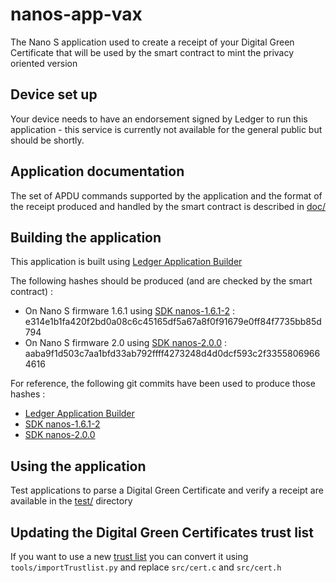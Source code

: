 # nanos-app-vax


The Nano S application used to create a receipt of your Digital Green Certificate that will be used by the smart contract to mint the privacy oriented version

## Device set up 

Your device needs to have an endorsement signed by Ledger to run this application - this service is currently not available for the general public but should be shortly.

## Application documentation 

The set of APDU commands supported by the application and the format of the receipt produced and handled by the smart contract is described in [doc/](../../../tree/master/nanos-app-vax/doc/)

## Building the application

This application is built using [Ledger Application Builder](https://github.com/LedgerHQ/ledger-app-builder)

The following hashes should be produced (and are checked by the smart contract) :

* On Nano S firmware 1.6.1 using [SDK nanos-1.6.1-2](https://github.com/ledgerhq/nanos-secure-sdk/tree/nanos-1612) : e314e1b1fa420f2bd0a08c6c45165df5a67a8f0f91679e0ff84f7735bb85d794
* On Nano S firmware 2.0 using [SDK nanos-2.0.0](https://github.com/ledgerhq/nanos-secure-sdk/) : aaba9f1d503c7aa1bfd33ab792ffff4273248d4d0dcf593c2f33558069664616

For reference, the following git commits have been used to produce those hashes : 
* [Ledger Application Builder](https://github.com/LedgerHQ/ledger-app-builder/commit/c0d5f3f3845f53771d9469238cbf9f8c90b0de2a)
* [SDK nanos-1.6.1-2](https://github.com/LedgerHQ/nanos-secure-sdk/commit/1bc941792868aadb29e45c771ccf997b9186b305)
* [SDK nanos-2.0.0](https://github.com/LedgerHQ/nanos-secure-sdk/commit/ef212bd07929520f502eaebcc454793218445185)

## Using the application

Test applications to parse a Digital Green Certificate and verify a receipt are available in the [test/](../../../tree/master/nanos-app-vax/test/) directory

## Updating the Digital Green Certificates trust list

If you want to use a new [trust list](https://github.com/section42/hcert-trustlist-mirror/) you can convert it using ```tools/importTrustlist.py``` and replace ```src/cert.c``` and ```src/cert.h```


